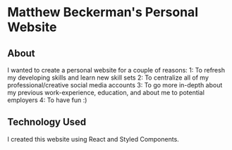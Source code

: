 # Matthew Beckerman's Personal Website

## About

I wanted to create a personal website for a couple of reasons:
1: To refresh my developing skills and learn new skill sets
2: To centralize all of my professional/creative social media accounts
3: To go more in-depth about my previous work-experience, education, and about me to potential employers
4: To have fun :)

## Technology Used

I created this website using React and Styled Components.
